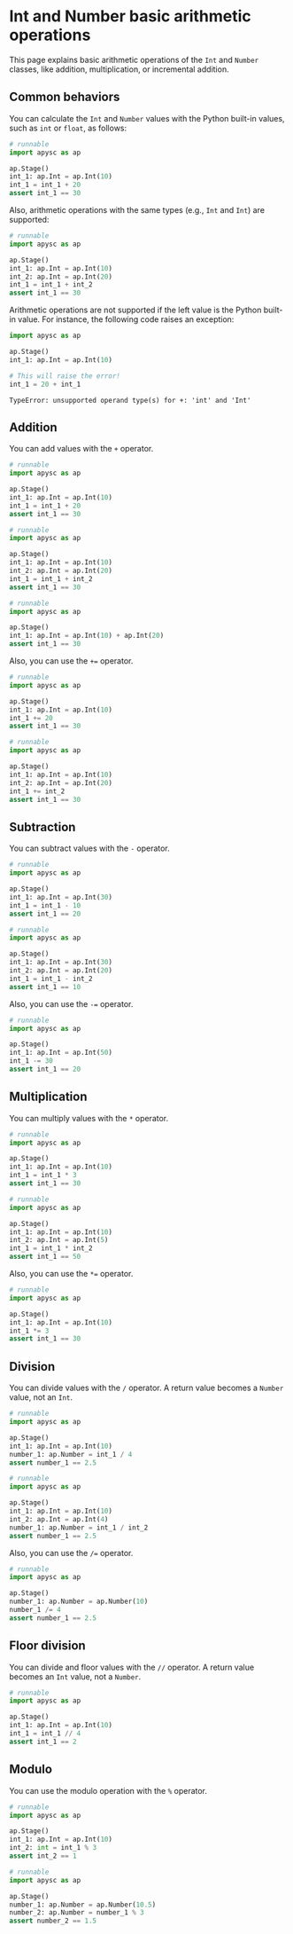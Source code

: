 # Int and Number basic arithmetic operations

This page explains basic arithmetic operations of the `Int` and `Number` classes, like addition, multiplication, or incremental addition.

## Common behaviors

You can calculate the `Int` and `Number` values with the Python built-in values, such as `int` or `float`\, as follows:

```py
# runnable
import apysc as ap

ap.Stage()
int_1: ap.Int = ap.Int(10)
int_1 = int_1 + 20
assert int_1 == 30
```

Also, arithmetic operations with the same types (e.g., `Int` and `Int`) are supported:

```py
# runnable
import apysc as ap

ap.Stage()
int_1: ap.Int = ap.Int(10)
int_2: ap.Int = ap.Int(20)
int_1 = int_1 + int_2
assert int_1 == 30
```

Arithmetic operations are not supported if the left value is the Python built-in value. For instance, the following code raises an exception:

```py
import apysc as ap

ap.Stage()
int_1: ap.Int = ap.Int(10)

# This will raise the error!
int_1 = 20 + int_1
```

```
TypeError: unsupported operand type(s) for +: 'int' and 'Int'
```

## Addition

You can add values with the `+` operator.

```py
# runnable
import apysc as ap

ap.Stage()
int_1: ap.Int = ap.Int(10)
int_1 = int_1 + 20
assert int_1 == 30
```

```py
# runnable
import apysc as ap

ap.Stage()
int_1: ap.Int = ap.Int(10)
int_2: ap.Int = ap.Int(20)
int_1 = int_1 + int_2
assert int_1 == 30
```

```py
# runnable
import apysc as ap

ap.Stage()
int_1: ap.Int = ap.Int(10) + ap.Int(20)
assert int_1 == 30
```

Also, you can use the `+=` operator.

```py
# runnable
import apysc as ap

ap.Stage()
int_1: ap.Int = ap.Int(10)
int_1 += 20
assert int_1 == 30
```

```py
# runnable
import apysc as ap

ap.Stage()
int_1: ap.Int = ap.Int(10)
int_2: ap.Int = ap.Int(20)
int_1 += int_2
assert int_1 == 30
```

## Subtraction

You can subtract values with the `-` operator.

```py
# runnable
import apysc as ap

ap.Stage()
int_1: ap.Int = ap.Int(30)
int_1 = int_1 - 10
assert int_1 == 20
```

```py
# runnable
import apysc as ap

ap.Stage()
int_1: ap.Int = ap.Int(30)
int_2: ap.Int = ap.Int(20)
int_1 = int_1 - int_2
assert int_1 == 10
```

Also, you can use the `-=` operator.

```py
# runnable
import apysc as ap

ap.Stage()
int_1: ap.Int = ap.Int(50)
int_1 -= 30
assert int_1 == 20
```

## Multiplication

You can multiply values with the `*` operator.

```py
# runnable
import apysc as ap

ap.Stage()
int_1: ap.Int = ap.Int(10)
int_1 = int_1 * 3
assert int_1 == 30
```

```py
# runnable
import apysc as ap

ap.Stage()
int_1: ap.Int = ap.Int(10)
int_2: ap.Int = ap.Int(5)
int_1 = int_1 * int_2
assert int_1 == 50
```

Also, you can use the `*=` operator.

```py
# runnable
import apysc as ap

ap.Stage()
int_1: ap.Int = ap.Int(10)
int_1 *= 3
assert int_1 == 30
```

## Division

You can divide values with the `/` operator. A return value becomes a `Number` value, not an `Int`\.

```py
# runnable
import apysc as ap

ap.Stage()
int_1: ap.Int = ap.Int(10)
number_1: ap.Number = int_1 / 4
assert number_1 == 2.5
```

```py
# runnable
import apysc as ap

ap.Stage()
int_1: ap.Int = ap.Int(10)
int_2: ap.Int = ap.Int(4)
number_1: ap.Number = int_1 / int_2
assert number_1 == 2.5
```

Also, you can use the `/=` operator.

```py
# runnable
import apysc as ap

ap.Stage()
number_1: ap.Number = ap.Number(10)
number_1 /= 4
assert number_1 == 2.5
```

## Floor division

You can divide and floor values with the `//` operator. A return value becomes an `Int` value, not a `Number`\.

```py
# runnable
import apysc as ap

ap.Stage()
int_1: ap.Int = ap.Int(10)
int_1 = int_1 // 4
assert int_1 == 2
```

## Modulo

You can use the modulo operation with the `%` operator.

```py
# runnable
import apysc as ap

ap.Stage()
int_1: ap.Int = ap.Int(10)
int_2: int = int_1 % 3
assert int_2 == 1
```

```py
# runnable
import apysc as ap

ap.Stage()
number_1: ap.Number = ap.Number(10.5)
number_2: ap.Number = number_1 % 3
assert number_2 == 1.5
```